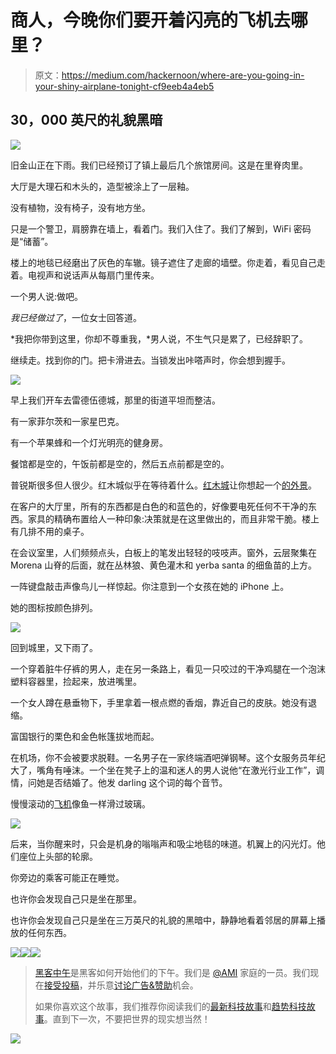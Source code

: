 # 商人，今晚你们要开着闪亮的飞机去哪里？

> 原文：<https://medium.com/hackernoon/where-are-you-going-in-your-shiny-airplane-tonight-cf9eeb4a4eb5>

## 30，000 英尺的礼貌黑暗

![](img/935a5044be25dfcfd6bfea33ed7ade6b.png)

旧金山正在下雨。我们已经预订了镇上最后几个旅馆房间。这是在里脊肉里。

大厅是大理石和木头的，造型被涂上了一层釉。

没有植物，没有椅子，没有地方坐。

只是一个警卫，肩膀靠在墙上，看着门。我们入住了。我们了解到，WiFi 密码是“储蓄”。

楼上的地毯已经磨出了灰色的车辙。镜子遮住了走廊的墙壁。你走着，看见自己走着。电视声和说话声从每扇门里传来。

一个男人说:做吧。

*我已经做过了*，一位女士回答道。

*我把你带到这里，你却不尊重我，*男人说，不生气只是累了，已经辞职了。

继续走。找到你的门。把卡滑进去。当锁发出咔嗒声时，你会想到握手。

![](img/5c7435fcce66cf0c4432115ee8f360a7.png)

早上我们开车去雷德伍德城，那里的街道平坦而整洁。

有一家菲尔茨和一家星巴克。

有一个苹果蜂和一个灯光明亮的健身房。

餐馆都是空的，午饭前都是空的，然后五点前都是空的。

普锐斯很多但人很少。红木城似乎在等待着什么。[红木城](https://hackernoon.com/tagged/redwood-city)让你想起一个[的外景](https://hackernoon.com/tagged/backlot)。

在客户的大厅里，所有的东西都是白色的和蓝色的，好像要电死任何不干净的东西。家具的精确布置给人一种印象:决策就是在这里做出的，而且非常干脆。楼上有几排不用的桌子。

在会议室里，人们频频点头，白板上的笔发出轻轻的吱吱声。窗外，云层聚集在 Morena 山脊的后面，就在丛林狼、黄色灌木和 yerba santa 的细鱼苗的上方。

一阵键盘敲击声像鸟儿一样惊起。你注意到一个女孩在她的 iPhone 上。

她的图标按颜色排列。

![](img/b9ab8186ad4169c8bd84fea2c294d0d6.png)

回到城里，又下雨了。

一个穿着脏牛仔裤的男人，走在另一条路上，看见一只咬过的干净鸡腿在一个泡沫塑料容器里，捡起来，放进嘴里。

一个女人蹲在悬垂物下，手里拿着一根点燃的香烟，靠近自己的皮肤。她没有退缩。

富国银行的栗色和金色帐篷拔地而起。

在机场，你不会被要求脱鞋。一名男子在一家终端酒吧弹钢琴。这个女服务员年纪大了，嘴角有唾沫。一个坐在凳子上的温和迷人的男人说他“在激光行业工作”，调情，问她是否结婚了。他发 darling 这个词的每个音节。

慢慢滚动的[飞机](https://futuretravel.today/tagged/airplanes)像鱼一样滑过玻璃。

![](img/6e8ca6d0a3434c4cb5206cb78a0dc01e.png)

后来，当你醒来时，只会是机身的嗡嗡声和吸尘地毯的味道。机翼上的闪光灯。他们座位上头部的轮廓。

你旁边的乘客可能正在睡觉。

也许你会发现自己只是坐在那里。

也许你会发现自己只是坐在三万英尺的礼貌的黑暗中，静静地看着邻居的屏幕上播放的任何东西。

[![](img/50ef4044ecd4e250b5d50f368b775d38.png)](http://bit.ly/HackernoonFB)[![](img/979d9a46439d5aebbdcdca574e21dc81.png)](https://goo.gl/k7XYbx)[![](img/2930ba6bd2c12218fdbbf7e02c8746ff.png)](https://goo.gl/4ofytp)

> [黑客中午](http://bit.ly/Hackernoon)是黑客如何开始他们的下午。我们是 [@AMI](http://bit.ly/atAMIatAMI) 家庭的一员。我们现在[接受投稿](http://bit.ly/hackernoonsubmission)，并乐意[讨论广告&赞助](mailto:partners@amipublications.com)机会。
> 
> 如果你喜欢这个故事，我们推荐你阅读我们的[最新科技故事](http://bit.ly/hackernoonlatestt)和[趋势科技故事](https://hackernoon.com/trending)。直到下一次，不要把世界的现实想当然！

![](img/be0ca55ba73a573dce11effb2ee80d56.png)